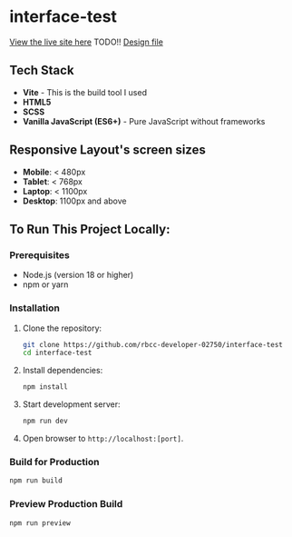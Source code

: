 # interface-test
[View the live site here](#) TODO!!
[Design file](https://app.zeplin.io/project/67b275ac03f16bf92448974e/screen/67b3ccf5802855e7aea93da1)

## Tech Stack
- **Vite** - This is the build tool I used
- **HTML5**
- **SCSS**
- **Vanilla JavaScript (ES6+)** - Pure JavaScript without frameworks

## Responsive Layout's screen sizes
- **Mobile**: < 480px
- **Tablet**: < 768px
- **Laptop**: < 1100px
- **Desktop**: 1100px and above

## To Run This Project Locally:

### Prerequisites
- Node.js (version 18 or higher)
- npm or yarn

### Installation
1. Clone the repository:
   ```bash
   git clone https://github.com/rbcc-developer-02750/interface-test
   cd interface-test
   ```

2. Install dependencies:
   ```bash
   npm install
   ```

3. Start development server:
   ```bash
   npm run dev
   ```

4. Open browser to `http://localhost:[port]`. 

### Build for Production
```bash
npm run build
```

### Preview Production Build
```bash
npm run preview
```
